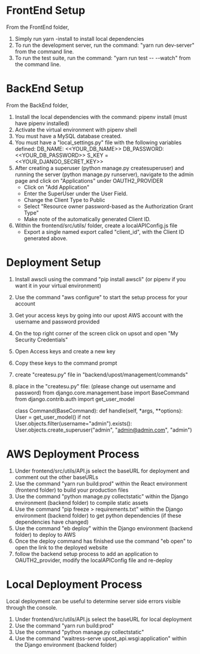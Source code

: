 # FrontEnd Setup

From the FrontEnd folder,

1. Simply run yarn -install to install local dependencies
2. To run the development server, run the command: "yarn run dev-server" from the command line.
3. To run the test suite, run the command: "yarn run test -- --watch" from the command line.

# BackEnd Setup

From the BackEnd folder,

1. Install the local dependencies with the command: pipenv install (must have pipenv installed)
2. Activate the virtual environment with pipenv shell
3. You must have a MySQL database created.
4. You must have a "local_settings.py" file with the following variables defined:
   DB_NAME: <<YOUR_DB_NAME>>
   DB_PASSWORD: <<YOUR_DB_PASSWORD>>
   S_KEY = <<YOUR_DJANGO_SECRET_KEY>>
5. After creating a superuser (python manage.py createsuperuser) and running the server (python manage.py runserver), navigate to the admin page and click on "Applications" under OAUTH2_PROVIDER
    - Click on "Add Application"
    - Enter the SuperUser under the User Field.
    - Change the Client Type to Public
    - Select "Resource owner password-based as the Authorization Grant Type"
    - Make note of the automatically generated Client ID.
6. Within the frontend/src/utils/ folder, create a localAPIConfig.js file
    - Export a single named export called "client_id", with the Client ID generated above.

# Deployment Setup

1. Install awscli using the command "pip install awscli" (or pipenv if you want it in your virtual environment)
2. Use the command "aws configure" to start the setup process for your account
3. Get your access keys by going into our upost AWS account with the username and password provided
4. On the top right corner of the screen click on upsot and open "My Security Credentials"
5. Open Access keys and create a new key
6. Copy these keys to the command prompt
7. create "createsu.py" file in "backend/upost/management/commands"
8. place in the "createsu.py" file: (please change out username and password)
   from django.core.management.base import BaseCommand
   from django.contrib.auth import get_user_model


    class Command(BaseCommand):
        def handle(self, *args, **options):
            User = get_user_model()
            if not User.objects.filter(username="admin").exists():
                User.objects.create_superuser("admin", "admin@admin.com", "admin")

# AWS Deployment Process

1. Under frontend/src/utils/API.js select the baseURL for deployment and comment out the other baseURLs
2. Use the command "yarn run build:prod" within the React environment (frontend folder) to build your production files
3. Use the command "python manage.py collectstatic" within the Django environment (backend folder) to compile static assets
4. Use the command "pip freeze > requirements.txt" within the Django environment (backend folder) to get python dependencies (if these dependencies have changed)
5. Use the command "eb deploy" within the Django environment (backend folder) to deploy to AWS
6. Once the deploy command has finished use the command "eb open" to open the link to the deployed website
7. follow the backend setup process to add an application to OAUTH2_provider, modify the localAPIConfig file and re-deploy

# Local Deployment Process

Local deployment can be useful to determine server side errors visible through the console.

1. Under frontend/src/utils/API.js select the baseURL for local deployment
2. Use the command "yarn run build:prod"
3. Use the command "python manage.py collectstatic"
4. Use the command "waitress-serve upost_api.wsgi:application" within the Django environment (backend folder)

